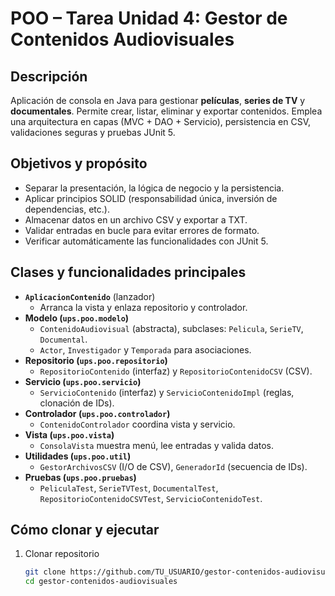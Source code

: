 # POO – Tarea Unidad 4: Gestor de Contenidos Audiovisuales

## Descripción  
Aplicación de consola en Java para gestionar **películas**, **series de TV** y **documentales**. Permite crear, listar, eliminar y exportar contenidos. Emplea una arquitectura en capas (MVC + DAO + Servicio), persistencia en CSV, validaciones seguras y pruebas JUnit 5.

## Objetivos y propósito  
- Separar la presentación, la lógica de negocio y la persistencia.  
- Aplicar principios SOLID (responsabilidad única, inversión de dependencias, etc.).  
- Almacenar datos en un archivo CSV y exportar a TXT.  
- Validar entradas en bucle para evitar errores de formato.  
- Verificar automáticamente las funcionalidades con JUnit 5.

## Clases y funcionalidades principales  
- **`AplicacionContenido`** (lanzador)  
  - Arranca la vista y enlaza repositorio y controlador.  
- **Modelo (`ups.poo.modelo`)**  
  - `ContenidoAudiovisual` (abstracta), subclases: `Pelicula`, `SerieTV`, `Documental`.  
  - `Actor`, `Investigador` y `Temporada` para asociaciones.  
- **Repositorio (`ups.poo.repositorio`)**  
  - `RepositorioContenido` (interfaz) y `RepositorioContenidoCSV` (CSV).  
- **Servicio (`ups.poo.servicio`)**  
  - `ServicioContenido` (interfaz) y `ServicioContenidoImpl` (reglas, clonación de IDs).  
- **Controlador (`ups.poo.controlador`)**  
  - `ContenidoControlador` coordina vista y servicio.  
- **Vista (`ups.poo.vista`)**  
  - `ConsolaVista` muestra menú, lee entradas y valida datos.  
- **Utilidades (`ups.poo.util`)**  
  - `GestorArchivosCSV` (I/O de CSV), `GeneradorId` (secuencia de IDs).  
- **Pruebas (`ups.poo.pruebas`)**  
  - `PeliculaTest`, `SerieTVTest`, `DocumentalTest`, `RepositorioContenidoCSVTest`, `ServicioContenidoTest`.

## Cómo clonar y ejecutar  
1. Clonar repositorio  
   ```bash
   git clone https://github.com/TU_USUARIO/gestor-contenidos-audiovisuales.git
   cd gestor-contenidos-audiovisuales

